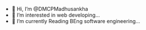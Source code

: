 - 👋 Hi, I’m @DMCPMadhusankha
- 👀 I’m interested in web developing...
- 🌱 I’m currently Reading BEng software engineering...



<!---
DMCPMadhusankha/DMCPMadhusankha is a ✨ special ✨ repository because its `README.md` (this file) appears on your GitHub profile.
You can click the Preview link to take a look at your changes.
--->
